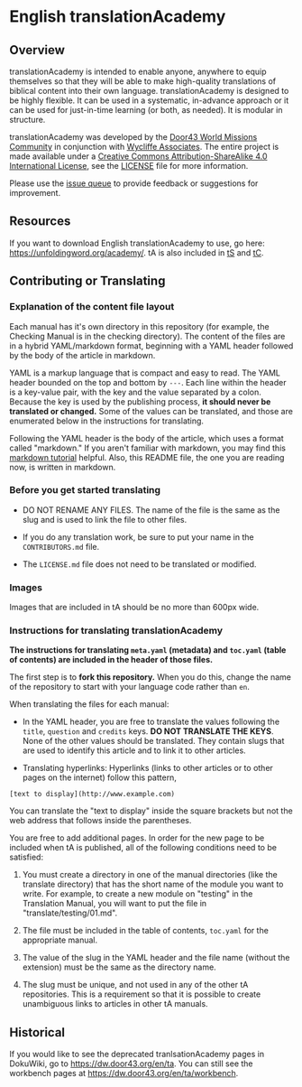 # English translationAcademy

## Overview

translationAcademy is intended to enable anyone, anywhere to equip themselves so that they will be able to make high-quality translations of biblical content into their own language. translationAcademy is designed to be highly flexible. It can be used in a systematic, in-advance approach or it can be used for just-in-time learning (or both, as needed). It is modular in structure.

translationAcademy was developed by the [Door43 World Missions Community](https://door43.org) in conjunction with [Wycliffe Associates](http://www.wycliffeassociates.org/).  The entire project is made
available under a [Creative Commons Attribution-ShareAlike 4.0 International License](http://creativecommons.org/licenses/by-sa/4.0), see the [LICENSE](https://git.door43.org/Door43/en-ta/src/master/LICENSE.md) file for more information.

Please use the [issue queue](https://git.door43.org/Door43/en-ta/issues) to provide feedback or suggestions for improvement.

## Resources

If you want to download English translationAcademy to use, go here: https://unfoldingword.org/academy/.  tA is also included in [tS](http://ufw.io/ts) and [tC](http://ufw.io/tc).

## Contributing or Translating

### Explanation of the content file layout

Each manual has it's own directory in this repository (for example, the Checking Manual is in the checking directory). The content of the files are in a hybrid YAML/markdown format, beginning with a YAML header followed by the body of the article in markdown.

YAML is a markup language that is compact and easy to read. The YAML header bounded on the top and bottom by `---`. Each line within the header is a key-value pair, with the key and the value separated by a colon. Because the key is used by the publishing process, __it should never be translated or changed.__ Some of the values can be translated, and those are enumerated below in the instructions for translating.

Following the YAML header is the body of the article, which uses a format called "markdown." If you aren't familiar with markdown, you may find this [markdown tutorial](http://www.markdowntutorial.com/) helpful. Also, this README file, the one you are reading now, is written in markdown.

### Before you get started translating

* DO NOT RENAME ANY FILES. The name of the file is the same as the slug and is used to link the file to other files.

* If you do any translation work, be sure to put your name in the `CONTRIBUTORS.md` file.

* The `LICENSE.md` file does not need to be translated or modified.

### Images

Images that are included in tA should be no more than 600px wide.

### Instructions for translating translationAcademy

__The instructions for translating `meta.yaml` (metadata) and `toc.yaml` (table of contents) are included in the header of those files.__

The first step is to __fork this repository.__ When you do this, change the name of the repository to start with your language code rather than
`en`.

When translating the files for each manual:

* In the YAML header, you are free to translate the values following the `title`, `question` and `credits` keys. __DO NOT TRANSLATE THE KEYS__.
None of the other values should be translated. They contain slugs that are used to identify this article and to link it to other articles.

* Translating hyperlinks: Hyperlinks (links to other articles or to other pages on the internet) follow this pattern,

```
[text to display](http://www.example.com)
```

You can translate the "text to display" inside the square brackets but not the web address that follows inside the parentheses.

You are free to add additional pages. In order for the new page to be included when tA is published, all of the following conditions need to be satisfied:

1. You must create a directory in one of the manual directories (like the translate directory) that has the short name of the module you want to write.  For example, to create a new module on "testing" in the Translation Manual, you will want to put the file in "translate/testing/01.md".

1. The file must be included in the table of contents, `toc.yaml` for the appropriate manual.

1. The value of the slug in the YAML header and the file name (without the extension) must be the same as the directory name.

1. The slug must be unique, and not used in any of the other tA repositories. This is a requirement so that it is possible to create unambiguous links to articles in other tA manuals.

## Historical

If you would like to see the deprecated tranlsationAcademy pages in DokuWiki, go to https://dw.door43.org/en/ta.  You can still see the workbench pages at https://dw.door43.org/en/ta/workbench.
